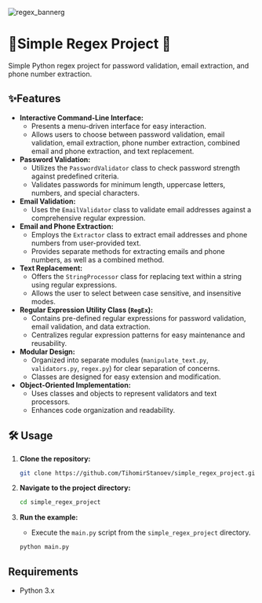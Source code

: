 ![regex_bannerg](https://github.com/user-attachments/assets/3a042dca-ddc6-4797-baff-8fb5914715e1)


# 🧩Simple Regex Project 🐍

Simple Python regex project for password validation, email extraction, and phone number extraction.

## ✨Features


* **Interactive Command-Line Interface:**
    * Presents a menu-driven interface for easy interaction.
    * Allows users to choose between password validation, email validation, email extraction, phone number extraction, combined email and phone extraction, and text replacement.
* **Password Validation:**
    * Utilizes the `PasswordValidator` class to check password strength against predefined criteria.
    * Validates passwords for minimum length, uppercase letters, numbers, and special characters.
* **Email Validation:**
    * Uses the `EmailValidator` class to validate email addresses against a comprehensive regular expression.
* **Email and Phone Extraction:**
    * Employs the `Extractor` class to extract email addresses and phone numbers from user-provided text.
    * Provides separate methods for extracting emails and phone numbers, as well as a combined method.
* **Text Replacement:**
    * Offers the `StringProcessor` class for replacing text within a string using regular expressions.
    * Allows the user to select between case sensitive, and insensitive modes.
* **Regular Expression Utility Class (`RegEx`):**
    * Contains pre-defined regular expressions for password validation, email validation, and data extraction.
    * Centralizes regular expression patterns for easy maintenance and reusability.
* **Modular Design:**
    * Organized into separate modules (`manipulate_text.py`, `validators.py`, `regex.py`) for clear separation of concerns.
    * Classes are designed for easy extension and modification.
* **Object-Oriented Implementation:**
    * Uses classes and objects to represent validators and text processors.
    * Enhances code organization and readability.


## 🛠️ Usage

1.  **Clone the repository:**

    ```bash
    git clone https://github.com/TihomirStanoev/simple_regex_project.git
    ```

2.  **Navigate to the project directory:**

    ```bash
    cd simple_regex_project
    ```

3.  **Run the example:**
   
    * Execute the `main.py` script from the `simple_regex_project` directory.

    ```bash
    python main.py
    ```

## Requirements

* Python 3.x
